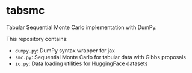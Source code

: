 # tabsmc

Tabular Sequential Monte Carlo implementation with DumPy.

This repository contains:
- `dumpy.py`: DumPy syntax wrapper for jax
- `smc.py`: Sequential Monte Carlo for tabular data with Gibbs proposals
- `io.py`: Data loading utilities for HuggingFace datasets